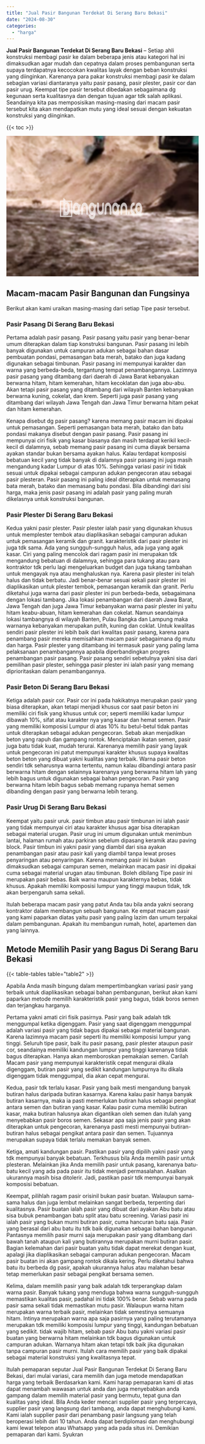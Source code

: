 ```yaml
---
title: "Jual Pasir Bangunan Terdekat Di Serang Baru Bekasi"
date: "2024-08-30"
categories: 
  - "harga"
---
```


**Jual Pasir Bangunan Terdekat Di Serang Baru Bekasi** – Setiap ahli konstruksi membagi pasir ke dalam beberapa jenis atau kategori hal ini dimaksudkan agar mudah dan cepatnya dalam proses pembangunan serta supaya terdapatnya kecocokan kwalitas layak dengan beban konstruksi yang diinginkan. Karenanya para pakar konstruksi membagi pasir ke dalam sebagian variasi diantaranya yaitu pasir pasang, pasir plester, pasir cor dan pasir urug. Keempat tipe pasir tersebut dibedakan sebagaimana dg kegunaan serta kualitasnya dan dengan tujuan agar tdk salah aplikasi. Seandainya kita pas memposisikan masing-masing dari macam pasir tersebut kita akan mendapatkan mutu yang ideal sesuai dengan kekuatan konstruksi yang diinginkan.

{{< toc >}}

![Jual Pasir Bangunan Terdekat Di Serang Baru Bekasi](/images/jual-pasir-bangunan-10.png)

## Macam-macam Pasir Bangunan dan Fungsinya

Berikut akan kami uraikan masing-masing dari setiap Tipe pasir tersebut.

### Pasir Pasang Di Serang Baru Bekasi

Pertama adalah pasir pasang. Pasir pasang yaitu pasir yang benar-benar umum diterapkan dalam tiap konstruksi bangunan. Pasir pasang ini lebih banyak digunakan untuk campuran adukan sebagai bahan dasar pembuatan pondasi, pemasangan bata merah, batako dan juga kadang digunakan sebagai timbunan. Pasir pasang ini mempunyai karakter dan warna yang berbeda-beda, tergantung tempat penambangannya. Lazimnya pasir pasang yang ditambang dari daerah di Jawa Barat kebanyakan berwarna hitam, hitam kemerahan, hitam kecoklatan dan juga abu-abu. Akan tetapi pasir pasang yang ditambang dari wilayah Banten kebanyakan berwarna kuning, cokelat, dan krem. Seperti juga pasir pasang yang ditambang dari wilayah Jawa Tengah dan Jawa Timur berwarna hitam pekat dan hitam kemerahan.

Kenapa disebut dg pasir pasang? karena memang pasir macam ini dipakai untuk pemasangan. Seperti pemasangan bata merah, batako dan batu pondasi makanya disebut dengan pasir pasang. Pasir pasang ini mempunyai ciri fisik yang kasar biasanya dan masih terdapat kerikil kecil-kecil di dalamnya, sebab memang pasir pasang ini cuma diayak bersama ayakan standar bukan bersama ayakan halus. Kalau terdapat komposisi bebatuan kecil yang tidak banyak di dalamnya pasir pasang ini juga masih mengandung kadar Lumpur di atas 10%. Sehingga variasi pasir ini tidak sesuai untuk dipakai sebagai campuran adukan pengecoran atau sebagai pasir plesteran. Pasir pasang ini paling ideal diterapkan untuk memasang bata merah, batako dan memasang batu pondasi. Bila dibandingi dari sisi harga, maka jenis pasir pasang ini adalah pasir yang paling murah dikelasnya untuk konstruksi bangunan.

### Pasir Plester Di Serang Baru Bekasi

Kedua yakni pasir plester. Pasir plester ialah pasir yang digunakan khusus untuk memplester tembok atau diaplikasikan sebagai campuran adukan untuk pemasangan keramik dan granit. karakteristik dari pasir plester ini juga tdk sama. Ada yang sungguh-sungguh halus, ada juga yang agak kasar. Ciri yang paling mencolok dari ragam pasir ini merupakan tdk mengandung bebatuan di dalamnya, sehingga para tukang atau para kontraktor tdk perlu lagi mengeluarkan budget dan juga tukang tambahan untuk mengayak nya atau menghaluskan nya. Karena pasir plester ini telah halus dan tidak berbatu. Jadi benar-benar sesuai sekali pasir plester ini diaplikasikan untuk plester tembok, pemasangan keramik dan granit. Perlu diketahui juga warna dari pasir plester ini pun berbeda-beda, sebagaimana dengan lokasi tambang. Jika lokasi penambangan dari daerah Jawa Barat, Jawa Tengah dan juga Jawa Timur kebanyakan warna pasir plester ini yaitu hitam keabu-abuan, hitam kemerahan dan cokelat. Namun seandainya lokasi tambangnya di wilayah Banten, Pulau Bangka dan Lampung maka warnanya kebanyakan merupakan putih, kuning dan coklat. Untuk kwalitas sendiri pasir plester ini lebih baik dari kwalitas pasir pasang, karena para penambang pasir mereka memisahkan macam pasir sebagaimana dg mutu dan harga. Pasir plester yang ditambang ini termasuk pasir yang paling lama pelaksanaan penambangannya apabila diperbandingkan progres penambangan pasir pasang. Pasir pasang sendiri sebetulnya yakni sisa dari pemilihan pasir plester, sehingga pasir plester ini ialah pasir yang memang diprioritaskan dalam penambangannya.

### Pasir Beton Di Serang Baru Bekasi

Ketiga adalah pasir cor. Pasir cor ini pada hakikatnya merupakan pasir yang biasa diterapkan, akan tetapi menjadi khusus cor saat pasir beton ini memiliki ciri fisik yang khusus untuk cor; seperti memiliki kadar lumpur dibawah 10%, sifat atau karakter nya yang kasar dan hemat semen. Pasir yang memiliki komposisi Lumpur di atas 10% itu betul-betul tidak pantas untuk diterapkan sebagai adukan pengecoran. Sebab akan menjadikan beton yang rapuh dan gampang rontok. Menciptakan ikatan semen, pasir juga batu tidak kuat, mudah terurai. Karenanya memilih pasir yang layak untuk pengecoran ini patut mempunyai karakter khusus supaya kwalitas beton beton yang dibuat yakni kualitas yang terbaik. Warna pasir beton sendiri tdk seharusnya warna tertentu, namun kalau dibandingi antara pasir berwarna hitam dengan selainnya karenanya yang berwarna hitam lah yang lebih bagus untuk digunakan sebagai bahan pengecoran. Pasir yang berwarna hitam lebih bagus sebab memang rupanya hemat semen dibanding dengan pasir yang berwarna lebih terang.

### Pasir Urug Di Serang Baru Bekasi

Keempat yaitu pasir uruk. pasir timbun atau pasir timbunan ini ialah pasir yang tidak mempunyai ciri atau karakter khusus agar bisa diterapkan sebagai material urugan. Pasir urug ini umum digunakan untuk menimbun lantai, halaman rumah atau parkiran sebelum dipasang keramik atau paving block. Pasir timbun ini yakni pasir yang diambil dari sisa ayakan penambangan pasir atau pasir kali yang diambil tanpa lewat proses penyaringan atau penyaringan. Karena memang pasir ini bukan dimaksudkan sebagai campuran semen, melainkan macam pasir ini dipakai cuma sebagai material urugan atau timbunan. Boleh dibilang Tipe pasir ini merupakan pasir bebas. Baik warna maupun karakternya bebas, tidak khusus. Apakah memiliki komposisi lumpur yang tinggi maupun tidak, tdk akan berpengaruh sama sekali.

Itulah beberapa macam pasir yang patut Anda tau bila anda yakni seorang kontraktor dalam membangun sebuah bangunan. Ke empat macam pasir yang kami paparkan diatas yaitu pasir yang paling lazim dan umum terpakai dalam pembangunan. Apakah itu membangun rumah, hotel, apartemen dan yang lainnya.

## Metode Memilih Pasir yang Bagus Di Serang Baru Bekasi

{{< table-tables table="table2" >}}

Apabila Anda masih bingung dalam mempertimbangkan variasi pasir yang terbaik untuk diaplikasikan sebagai bahan pembangunan, berikut akan kami paparkan metode memilih karakteristik pasir yang bagus, tidak boros semen dan terjangkau harganya.

Pertama yakni amati ciri fisik pasirnya. Pasir yang baik adalah tdk menggumpal ketika digenggam. Pasir yang saat digenggam menggumpal adalah variasi pasir yang tidak bagus dipakai sebagai material bangunan. Karena lazimnya macam pasir seperti itu memiliki komposisi lumpur yang tinggi. Seluruh tipe pasir, baik itu pasir pasang, pasir plester ataupun pasir cor, seandainya memiliki kandungan lumpur yang tinggi karenanya tidak bagus diterapkan. Hanya akan memboroskan pemakaian semen. Carilah Macam pasir yang mempunyai karakteristik cepat mengurai dikala digenggam, butiran pasir yang sedikit kandungan lumpurnya itu dikala digenggam tidak menggumpal, dia akan cepat mengurai.

Kedua, pasir tdk terlalu kasar. Pasir yang baik mesti mengandung banyak butiran halus daripada butiran kasarnya. Karena kalau pasir hanya banyak butiran kasarnya, maka ia pasti memerlukan butiran halus sebagai pengikat antara semen dan butiran yang kasar. Kalau pasir cuma memiliki butiran kasar, maka butiran halusnya akan digantikan oleh semen dan itulah yang menyebabkan pasir boros semen. Sekasar apa saja jenis pasir yang akan diterapkan untuk pengecoran, karenanya pasti mesti mempunyai butiran-butiran halus sebagai pengikat antara pasir dan semen. Tujuannya merupakan supaya tidak terlalu memakan banyak semen.

Ketiga, amati kandungan pasir. Pastikan pasir yang dipilih yakni pasir yang tdk mempunyai banyak bebatuan. Terkhusus bila Anda memilih pasir untuk plesteran. Melainkan jika Anda memilih pasir untuk pasang, karenanya batu-batu kecil yang ada pada pasir itu tidak menjadi permasalahan. Asalkan ukurannya masih bisa ditolerir. Jadi, pastikan pasir tdk mempunyai banyak komposisi bebatuan.

Keempat, pilihlah ragam pasir orisinil bukan pasir buatan. Walaupun sama-sama halus dan juga lembut melainkan sangat berbeda, terpenting dari kualitasnya. Pasir buatan ialah pasir yang dibuat dari ayakan Abu batu atau sisa bubuk penambangan batu split atau batu screening. Variasi pasir ini ialah pasir yang bukan murni butiran pasir, cuma hancuran batu saja. Pasir yang berasal dari abu batu itu tdk baik digunakan sebagai bahan bangunan. Pantasnya memilih pasir murni saja merupakan pasir yang ditambang dari bawah tanah ataupun kali yang butirannya merupakan murni butiran pasir. Bagian kelemahan dari pasir buatan yaitu tidak dapat merekat dengan kuat, apalagi jika diaplikasikan sebagai campuran adukan pengecoran. Macam pasir buatan ini akan gampang rontok dikala kering. Perlu diketahui bahwa batu itu berbeda dg pasir, apakah ukurannya halus atau malahan besar tetap memerlukan pasir sebagai pengikat bersama semen.

Kelima, dalam memilih pasir yang baik adalah tdk terperangkap dalam warna pasir. Banyak tukang yang menduga bahwa warna sungguh-sungguh memastikan kualitas pasir, padahal ini tidak 100% benar. Sebab warna pada pasir sama sekali tidak memastikan mutu pasir. Walaupun warna hitam merupakan warna terbaik pasir, melainkan tidak semestinya semuanya hitam. Intinya merupakan warna apa saja pasirnya yang paling terutamanya merupakan tdk memiliki komposisi lumpur yang tinggi, kandungan bebatuan yang sedikit. tidak wajib hitam, sebab pasir Abu batu yakni variasi pasir buatan yang berwarna hitam melainkan tdk bagus digunakan untuk campuran adukan. Warnanya hitam akan tetapi tdk baik jika digunakan tanpa campuran pasir murni. Itulah cara memilih pasir yang baik dipakai sebagai material konstruksi yang kwalitasnya tepat.

Itulah pemaparan seputar Jual Pasir Bangunan Terdekat Di Serang Baru Bekasi, dari mulai variasi, cara memilih dan juga metode mendapatkan harga yang terbaik Berdasarkan kami. Kami harap pemaparan kami di atas dapat menambah wawasan untuk anda dan juga menyebabkan anda gampang dalam memilih material pasir yang bermutu, tepat guna dan kualitas yang ideal. Bila Anda keder mencari supplier pasir yang terpercaya, supplier pasir yang langsung dari tambang, anda dapat menghubungi kami. Kami ialah supplier pasir dari penambang pasir langsung yang telah beroperasi lebih dari 10 tahun. Anda dapat berdiplomasi dan menghubungi kami lewat telepon atau Whatsapp yang ada pada situs ini. Demikian pemaparan dari kami. Syukran
